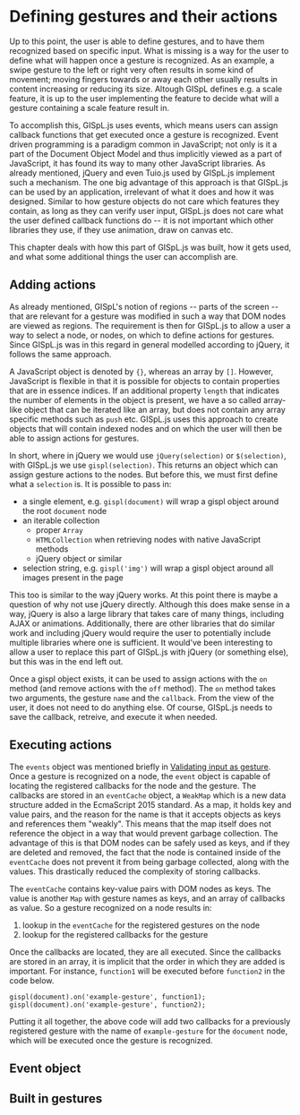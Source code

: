 # Defining gestures and their actions

Up to this point, the user is able to define gestures, and to have them recognized based on specific input. What is missing is a way for the user to define what will happen once a gesture is recognized. As an example, a swipe gesture to the left or right very often results in some kind of movement; moving fingers towards or away each other usually results in content increasing or reducing its size. Altough GISpL defines e.g. a scale feature, it is up to the user implementing the feature to decide what will a gesture containing a scale feature result in.

To accomplish this, GISpL.js uses events, which means users can assign callback functions that get executed once a gesture is recognized. Event driven programming is a paradigm common in JavaScript; not only is it a part of the Document Object Model and thus implicitly viewed as a part of JavaScript, it has found its way to many other JavaScript libraries. As already mentioned, jQuery and even Tuio.js used by GISpL.js implement such a mechanism. The one big advantage of this approach is that GISpL.js can be used by an application, irrelevant of what it does and how it was designed. Similar to how gesture objects do not care which features they contain, as long as they can verify user input, GISpL.js does not care what the user defined callback functions do -- it is not important which other libraries they use, if they use animation, draw on canvas etc.

This chapter deals with how this part of GISpL.js was built, how it gets used, and what some additional things the user can accomplish are.

## Adding actions

As already mentioned, GISpL's notion of regions -- parts of the screen -- that are relevant for a gesture was modified in such a way that DOM nodes are viewed as regions. The requirement is then for GISpL.js to allow a user a way to select a node, or nodes, on which to define actions for gestures. Since GISpL.js was in this regard in general modelled according to jQuery, it follows the same approach.

A JavaScript object is denoted by `{}`, whereas an array by `[]`. However, JavaScript is flexible in that it is possible for objects to contain properties that are in essence indices. If an additional property `length` that indicates the number of elements in the object is present, we have a so called array-like object that can be iterated like an array, but does not contain any array specific methods such as `push` etc. GISpL.js uses this approach to create objects that will contain indexed nodes and on which the user will then be able to assign actions for gestures.

In short, where in jQuery we would use `jQuery(selection)` or `$(selection)`, with GISpL.js we use `gispl(selection)`. This returns an object which can assign gesture actions to the nodes. But before this, we must first define what a `selection` is. It is possible to pass in:

* a single element, e.g. `gispl(document)` will wrap a gispl object around the root `document` node
* an iterable collection
    * proper `Array`
    * `HTMLCollection` when retrieving nodes with native JavaScript methods
    * jQuery object or similar
* selection string, e.g. `gispl('img')` will wrap a gispl object around all images present in the page

This too is similar to the way jQuery works. At this point there is maybe a question of why not use jQuery directly. Although this does make sense in a way, jQuery is also a large library that takes care of many things, including AJAX or animations. Additionally, there are other libraries that do similar work and including jQuery would require the user to potentially include multiple libraries where one is sufficient. It would've been interesting to allow a user to replace this part of GISpL.js with jQuery (or something else), but this was in the end left out.

Once a gispl object exists, it can be used to assign actions with the `on` method (and remove actions with the `off` method). The `on` method takes two arguments, the gesture `name` and the `callback`. From the view of the user, it does not need to do anything else. Of course, GISpL.js needs to save the callback, retreive, and execute it when needed.

## Executing actions
The `events` object was mentioned briefly in [Validating input as gesture](#validating-input-as-gesture). Once a gesture is recognized on a node, the `event` object is capable of locating the registered callbacks for the node and the gesture. The callbacks are stored in an `eventCache` object, a `WeakMap` which is a new data structure added in the EcmaScript 2015 standard. As a map, it holds key and value pairs, and the reason for the name is that it accepts objects as keys and references them "weakly". This means that the map itself does not reference the object in a way that would prevent garbage collection. The advantage of this is that DOM nodes can be safely used as keys, and if they are deleted and removed, the fact that the node is contained inside of the `eventCache` does not prevent it from being garbage collected, along with the values. This drastically reduced the complexity of storing callbacks.

The `eventCache` contains key-value pairs with DOM nodes as keys. The value is another `Map` with gesture names as keys, and an array of callbacks as value. So a gesture recognized on a node results in:

1) lookup in the `eventCache` for the registered gestures on the node
2) lookup for the registered callbacks for the gesture

Once the callbacks are located, they are all executed. Since the callbacks are stored in an array, it is implicit that the order in which they are added is important. For instance, `function1` will be executed before `function2` in the code below.

```
gispl(document).on('example-gesture', function1);
gispl(document).on('example-gesture', function2);
```

Putting it all together, the above code will add two callbacks for a previously registered gesture with the name of `example-gesture` for the `document` node, which will be executed once the gesture is recognized.

## Event object

## Built in gestures
